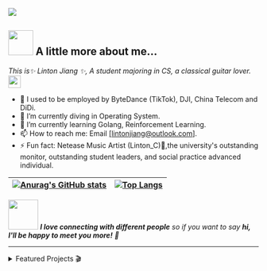 ![](https://s1.ax1x.com/2022/03/22/qKdz8A.png)

## <img src="https://media.giphy.com/media/WUlplcMpOCEmTGBtBW/giphy.gif" width="50"> A little more about me...  

<p><em>This is✨ Linton Jiang ✨, A student majoring in CS, a classical guitar lover.<img src="https://media.giphy.com/media/VgCDAzcKvsR6OM0uWg/giphy.gif" width="25"> 
</em></p>

- 💼 I used to be employed by ByteDance (TikTok), DJI, China Telecom and DiDi.
- 🔭 I’m currently diving in Operating System.
- 🌱 I’m currently learning Golang, Reinforcement Learning.
- 📫 How to reach me: Email [[lintonjiang@outlook.com]](mailto:lintonjiang@outlook.com).
- ⚡ Fun fact: Netease Music Artist (Linton_C)🎵,the university's outstanding monitor, outstanding student leaders, and social practice advanced individual.

| [![Anurag's GitHub stats](https://github-readme-stats.vercel.app/api?username=JustLinton&show_icons=true&hide=prs)](https://github.com/anuraghazra/github-readme-stats) | [![Top Langs](https://github-readme-stats.vercel.app/api/top-langs/?username=JustLinton&layout=compact&hide=html,scss,vue,css,java)](https://github.com/anuraghazra/github-readme-stats) |
| ------------------------------------------------------------ | ------------------------------------------------------------ |

<img src="https://media.giphy.com/media/LnQjpWaON8nhr21vNW/giphy.gif" width="60"> <em><b>I love connecting with different people</b> so if you want to say <b>hi, I'll be happy to meet you more!</b> 🤗</em>

------



<details>
<summary>Featured Projects 🎬</summary>

### Featured Projects 🎬

-  [Gatelligance - 凝智成林](https://github.com/JustLinton/gatelligance)

</details>
